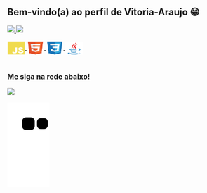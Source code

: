 ## Bem-vindo(a) ao perfil de Vitoria-Araujo 😁

<div>
   <a href="https://github.com/Vitoria-Araujo">
   <img height="180em" src="https://github-readme-stats.vercel.app/api/top-langs/?username=Vitoria-Araujo&layout=compact&theme=chartreuse-dark"/> 
   <img height="180em" src="https://github-readme-stats.vercel.app/api?username=Vitoria-Araujo&theme=chartreuse-dark&show_icons=true"/> 
</div>

<div style="display: inline_block"><br>
  <img align="center" alt="Js" height="30" width="40" src="https://raw.githubusercontent.com/devicons/devicon/master/icons/javascript/javascript-plain.svg">
  <img align="center" alt="HTML" height="30" width="40" src="https://raw.githubusercontent.com/devicons/devicon/master/icons/html5/html5-original.svg">
  <img align="center" alt="CSS" height="30" width="40" src="https://raw.githubusercontent.com/devicons/devicon/master/icons/css3/css3-original.svg">
  <img align="center" alt="Java" height="30" width="40" src="https://raw.githubusercontent.com/devicons/devicon/master/icons/java/java-original.svg">
</div>

<br>

### Me siga na rede abaixo!

<div> 
  <a href="https://www.linkedin.com/in/vitória-araújo-ti" target="_blank">
    <img src="https://img.shields.io/badge/-LinkedIn-%230077B5?style=for-the-badge&logo=linkedin&logoColor=white" target="_blank">
  </a> 

  ![Snake animation](https://github.com/Vitoria-Araujo/Vitoria-Araujo/blob/output/github-contribution-grid-snake.svg)
</div>
